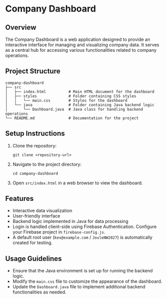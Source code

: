 # Company Dashboard

## Overview
The Company Dashboard is a web application designed to provide an interactive interface for managing and visualizing company data. It serves as a central hub for accessing various functionalities related to company operations.

## Project Structure
```
company-dashboard
├── src
│   ├── index.html          # Main HTML document for the dashboard
│   ├── styles              # Folder containing CSS styles
│   │   └── main.css        # Styles for the dashboard
│   └── java                # Folder containing Java backend logic
│       └── Dashboard.java  # Java class for handling backend operations
└── README.md               # Documentation for the project
```

## Setup Instructions
1. Clone the repository:
   ```
   git clone <repository-url>
   ```
2. Navigate to the project directory:
   ```
   cd company-dashboard
   ```
3. Open `src/index.html` in a web browser to view the dashboard.

## Features
- Interactive data visualization
- User-friendly interface
- Backend logic implemented in Java for data processing
- Login is handled client-side using Firebase Authentication. Configure your Firebase project in `firebase-config.js`.
- A default root user (`kex@example.com` / `JouleNW2027`) is automatically created for testing.

## Usage Guidelines
- Ensure that the Java environment is set up for running the backend logic.
- Modify the `main.css` file to customize the appearance of the dashboard.
- Update the `Dashboard.java` file to implement additional backend functionalities as needed.